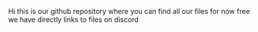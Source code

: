 Hi this is our github repository where you can find all our files for now free we have directly links to files on discord
